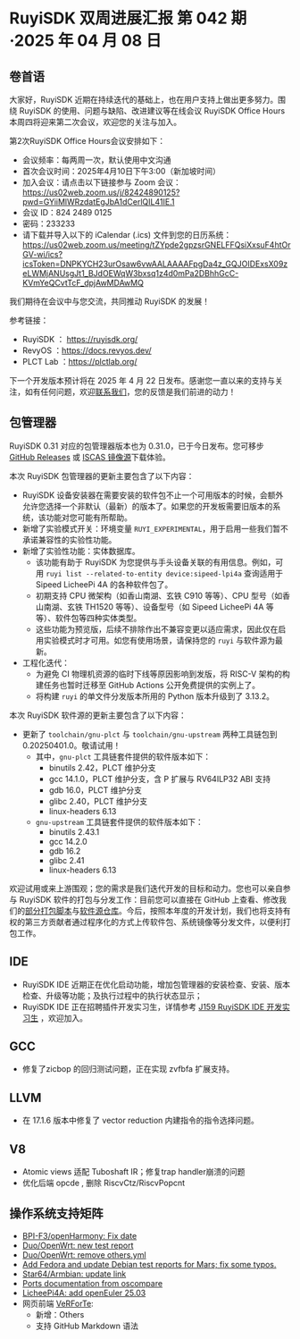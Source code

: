 # RuyiSDK 双周进展汇报  第 042 期·2025 年 04 月 08 日

## 卷首语
大家好，RuyiSDK 近期在持续迭代的基础上，也在用户支持上做出更多努力。围绕 RuyiSDK 的使用、问题与缺陷、改进建议等在线会议 RuyiSDK Office Hours 本周四将迎来第二次会议，欢迎您的关注与加入。

第2次RuyiSDK Office Hours会议安排如下：
- 会议频率：每两周一次，默认使用中文沟通 
- 首次会议时间：2025年4月10日下午3:00（新加坡时间） 
- 加入会议：请点击以下链接参与 Zoom 会议：https://us02web.zoom.us/j/82424890125?pwd=GYiiMlWRzdatEgJbA1dCerlQIL41IE.1
- 会议 ID：824 2489 0125
- 密码：233233
- 请下载并导入以下的 iCalendar (.ics) 文件到您的日历系统：
 https://us02web.zoom.us/meeting/tZYpde2gpzsrGNELFFQsiXxsuF4htOrGV-wi/ics?icsToken=DNPKYCH23urOsaw6vwAALAAAAFpgDa4z_GQJOIDExsX09zeLWMjANUsgJt1_BJdOEWqW3bxsq1z4d0mPa2DBhhGcC-KVmYeQCvtTcF_dpjAwMDAwMQ

我们期待在会议中与您交流，共同推动 RuyiSDK 的发展！

参考链接：
- RuyiSDK ： https://ruyisdk.org/
- RevyOS ：https://docs.revyos.dev/  
- PLCT Lab ：https://plctlab.org/

下一个开发版本预计将在 2025 年 4 月 22 日发布。感谢您一直以来的支持与关注，如有任何问题，欢迎[联系我们](https://ruyisdk.org/contact/#%E8%81%94%E7%B3%BB%E6%88%91%E4%BB%AC)，您的反馈是我们前进的动力！

## 包管理器

RuyiSDK 0.31 对应的包管理器版本也为 0.31.0，已于今日发布。您可移步
[GitHub Releases][ruyi-0.31.0-gh] 或 [ISCAS 镜像源][ruyi-0.31.0-iscas]下载体验。

[ruyi-0.31.0-gh]: https://github.com/ruyisdk/ruyi/releases/tag/0.31.0
[ruyi-0.31.0-iscas]: https://mirror.iscas.ac.cn/ruyisdk/ruyi/releases/0.31.0/

本次 RuyiSDK 包管理器的更新主要包含了以下内容：

* RuyiSDK 设备安装器在需要安装的软件包不止一个可用版本的时候，会额外允许您选择一个非默认（最新）的版本了。如果您的开发板需要旧版本的系统，该功能对您可能有所帮助。
* 新增了实验模式开关：环境变量 `RUYI_EXPERIMENTAL`，用于启用一些我们暂不承诺兼容性的实验性功能。
* 新增了实验性功能：实体数据库。
    * 该功能有助于 RuyiSDK 为您提供与手头设备关联的有用信息。例如，可用 `ruyi list --related-to-entity device:sipeed-lpi4a` 查询适用于 Sipeed LicheePi 4A 的各种软件包了。
    * 初期支持 CPU 微架构（如香山南湖、玄铁 C910 等等）、CPU 型号（如香山南湖、玄铁 TH1520 等等）、设备型号（如 Sipeed LicheePi 4A 等等）、软件包等四种实体类型。
    * 这些功能为预览版，后续不排除作出不兼容变更以适应需求，因此仅在启用实验模式时才可用。如您有使用场景，请保持您的 `ruyi` 与软件源为最新。
* 工程化迭代：
    * 为避免 CI 物理机资源的临时下线等原因影响到发版，将 RISC-V 架构的构建任务也暂时迁移至 GitHub Actions 公开免费提供的实例上了。
    * 将构建 `ruyi` 的单文件分发版本所用的 Python 版本升级到了 3.13.2。
      
本次 RuyiSDK 软件源的更新主要包含了以下内容：
* 更新了 `toolchain/gnu-plct` 与 `toolchain/gnu-upstream` 两种工具链包到 0.20250401.0。敬请试用！
    * 其中，`gnu-plct` 工具链套件提供的软件版本如下：
       * binutils 2.42，PLCT 维护分支
       * gcc 14.1.0，PLCT 维护分支，含 P 扩展与 RV64ILP32 ABI 支持
       * gdb 16.0，PLCT 维护分支
       * glibc 2.40，PLCT 维护分支
       * linux-headers 6.13
    * `gnu-upstream` 工具链套件提供的软件版本如下：
       * binutils 2.43.1
       * gcc 14.2.0
       * gdb 16.2
       * glibc 2.41
       * linux-headers 6.13

欢迎试用或来上游围观；您的需求是我们迭代开发的目标和动力。您也可以亲自参与
RuyiSDK 软件的打包与分发工作：目前您可以直接在 GitHub 上查看、修改我们的[部分打包脚本](https://github.com/ruyisdk/ruyici)与[软件源仓库](https://github.com/ruyisdk/packages-index)。今后，按照本年度的开发计划，我们也将支持有权的第三方贡献者通过程序化的方式上传软件包、系统镜像等分发文件，以便利打包工作。

## IDE
- RuyiSDK IDE 近期正在优化启动功能，增加包管理器的安装检查、安装、版本检查、升级等功能；及执行过程中的执行状态显示；
- RuyiSDK IDE 正在招聘插件开发实习生，详情参考 [J159 RuyiSDK IDE 开发实习生](https://github.com/lazyparser/weloveinterns/blob/master/open-internships.md)  ，欢迎加入。

## GCC
- 修复了zicbop 的回归测试问题，正在实现 zvfbfa 扩展支持。

## LLVM

- 在 17.1.6 版本中修复了 vector reduction 内建指令的指令选择问题。

## V8
- Atomic views 适配 Tuboshaft IR；修复trap handler崩溃的问题
- 优化后端 opcde , 删除 RiscvCtz/RiscvPopcnt

## 操作系统支持矩阵

- [BPI-F3/openHarmony: Fix date](https://github.com/ruyisdk/support-matrix/pull/212)
- [Duo/OpenWrt: new test report](https://github.com/ruyisdk/support-matrix/pull/213)
- [Duo/OpenWrt: remove others.yml](https://github.com/ruyisdk/support-matrix/pull/214)
- [Add Fedora and update Debian test reports for Mars; fix some typos.](https://github.com/ruyisdk/support-matrix/pull/216)
- [Star64/Armbian: update link](https://github.com/ruyisdk/support-matrix/pull/235)
- [Ports documentation from oscompare](https://github.com/ruyisdk/support-matrix/pull/163)
- [LicheePi4A: add openEuler 25.03](https://github.com/ruyisdk/support-matrix/pull/237)
- 网页前端 [VeRForTe](https://github.com/panglars/VeRForTe):
  - 新增：Others
  - 支持 GitHub Markdown 语法
